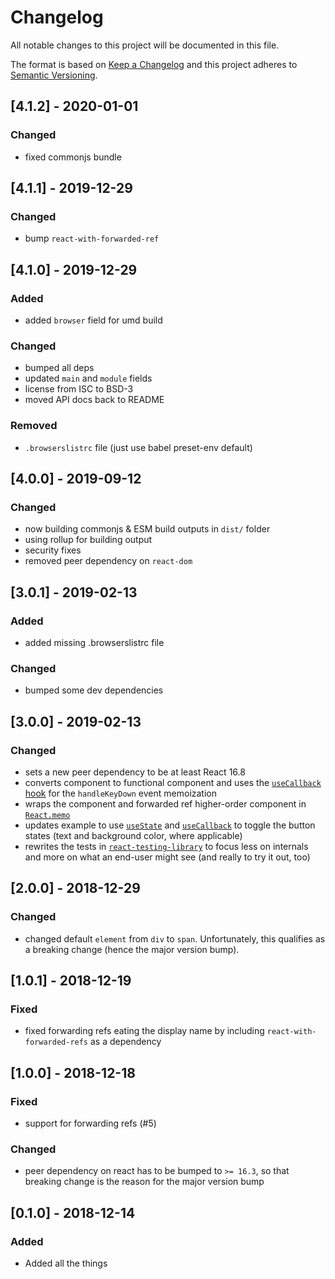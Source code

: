# Changelog
All notable changes to this project will be documented in this file.

The format is based on [Keep a Changelog](http://keepachangelog.com/en/1.0.0/)
and this project adheres to [Semantic Versioning](http://semver.org/spec/v2.0.0.html).

## [4.1.2] - 2020-01-01

### Changed
* fixed commonjs bundle

## [4.1.1] - 2019-12-29

### Changed
* bump `react-with-forwarded-ref`

## [4.1.0] - 2019-12-29

### Added
* added `browser` field for umd build

### Changed
* bumped all deps
* updated `main` and `module` fields
* license from ISC to BSD-3
* moved API docs back to README

### Removed
* `.browserslistrc` file (just use babel preset-env default)

## [4.0.0] - 2019-09-12

### Changed
* now building commonjs & ESM build outputs in `dist/` folder
* using rollup for building output
* security fixes
* removed peer dependency on `react-dom`

## [3.0.1] - 2019-02-13

### Added
* added missing .browserslistrc file

### Changed
* bumped some dev dependencies

## [3.0.0] - 2019-02-13

### Changed
* sets a new peer dependency to be at least React 16.8
* converts component to functional component and uses the [`useCallback`
  hook](https://reactjs.org/docs/hooks-reference.html#usecallback) for the
  `handleKeyDown` event memoization
* wraps the component and forwarded ref higher-order component in
  [`React.memo`](https://reactjs.org/docs/react-api.html#reactmemo)
* updates example to use [`useState`](https://reactjs.org/docs/hooks-reference.html#usestate)
  and [`useCallback`](https://reactjs.org/docs/hooks-reference.html#usecallback)
  to toggle the button states (text and background color, where applicable)
* rewrites the tests in
  [`react-testing-library`](https://github.com/kentcdodds/react-testing-library)
  to focus less on internals and more on what an end-user might see (and really
  to try it out, too)

## [2.0.0] - 2018-12-29

### Changed
* changed default `element` from `div` to `span`. Unfortunately, this qualifies
  as a breaking change (hence the major version bump).

## [1.0.1] - 2018-12-19

### Fixed
* fixed forwarding refs eating the display name by including
  `react-with-forwarded-refs` as a dependency

## [1.0.0] - 2018-12-18

### Fixed
* support for forwarding refs (#5)

### Changed
* peer dependency on react has to be bumped to `>= 16.3`, so that breaking
  change is the reason for the major version bump

## [0.1.0] - 2018-12-14

### Added
* Added all the things

